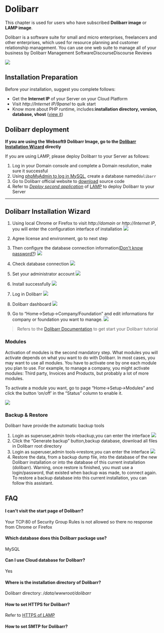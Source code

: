 # Dolibarr

This chapter is used for users who have subscribed **Dolibarr image** or **LAMP image**.

Dolibarr is a software suite for small and micro enterprises, freelancers and other enterprises, which used for resource planning and customer relationship management. You can use one web suite to manage all of your business by Dolibarr Management SoftwareDiscourseDiscourse Reviews

![](http://libs.websoft9.com/Websoft9/DocsPicture/en/dolibarr/dolibarr-gui-websoft9.png)

## Installation Preparation

Before your installation, suggest you complete follows:

* Get the **Internet IP** of your Server on your Cloud Platform
* Visit *http://Internet IP/9panel* to quik start
* Know more about PHP runtime, includes:**installation directory, version, database, vhost** ([view it](https://support.websoft9.com/docs/lamp/stack-components.html))

## Dolibarr deployment

**If you are using the Websoft9 Dolibarr Image, go to the [Dolibarr Installation Wizard](https://github.com/Websoft9/ansible-lamp/blob/main/docs/installation/dolibarr.md#dolibarr-installation-wizard) directly**

If you are using LAMP, please deploy Dolibarr to your Server as follows:

1. Log in your Domain console and complete a Domain resolution, make sure it successful
2. Using [phpMyAdmin to log in MySQL](https://support.websoft9.com/docs/lamp/admin-mysql.html), create a database named`dolibarr`
3. Go to Dolibarr official website to [download](https://www.dolibarr.org/downloads)  source code
4. Refer to *[Deploy second application](https://support.websoft9.com/docs/lamp/solution-deployment.html#deploy-second-application)* of [LAMP](https://support.websoft9.com/docs/lamp/) to deploy Dolibarr to your Server

---



## Dolibarr Installation Wizard

1. Using local Chrome or Firefox to visit *http://domain* or *http://Internet IP*, you will enter the configuration interface of installation
   ![](http://libs.websoft9.com/Websoft9/DocsPicture/zh/dolibarr/dolibarr-check-websoft9.png)

2. Agree license and environment, go to next step
3. Then configure the database connection information([Don't know password?](https://support.websoft9.com/docs/lamp/stack-accounts.html#mysql))
   ![](http://libs.websoft9.com/Websoft9/DocsPicture/zh/dolibarr/dolibarr-dbconf-websoft9.png)

4. Check database connection
   ![](http://libs.websoft9.com/Websoft9/DocsPicture/zh/dolibarr/dolibarr-confss-websoft9.png)

5. Set your administrator account
   ![](http://libs.websoft9.com/Websoft9/DocsPicture/zh/dolibarr/dolibarr-adminconf-websoft9.png)

6. Install successfully 
   ![](http://libs.websoft9.com/Websoft9/DocsPicture/zh/dolibarr/dolibarr-installss-websoft9.png)

7. Log in Dolibarr
   ![](http://libs.websoft9.com/Websoft9/DocsPicture/zh/dolibarr/dolibarr-login-websoft9.png)

8. Dolibarr dashboard
   ![](http://libs.websoft9.com/Websoft9/DocsPicture/zh/dolibarr/dolibarr-backend-websoft9.png)

9. Go to “Home->Setup->Company/Foundation” and edit informations for company or foundation you want to manage.
   ![](http://libs.websoft9.com/Websoft9/DocsPicture/en/dolibarr/dolibarr-setupcompany-websoft9.png)

> Refers to the [Dolibarr Documentation](https://docs.dolibarr.com/) to get start your Dolibarr tutorial


### Modules

Activation of modules is the second mandatory step. What modules you will activate depends on what you want to do with Dolibarr. In most cases, you may want to use all modules. You have to activate one by one each module you plan to use. For example, to manage a company, you might activate modules: Third party, Invoices and Products, but probably a lot of more modules.

To activate a module you want, go to page “Home->Setup->Modules” and click the button ‘on/off’ in the “Status” column to enable it.

![](http://libs.websoft9.com/Websoft9/DocsPicture/en/dolibarr/dolibarr-setupmodules-websoft9.png)


### Backup & Restore

Dolibarr have provide the automatic backup tools

1. Login as superuser,admin tools->backup,you can enter the interface
   ![](http://libs.websoft9.com/Websoft9/DocsPicture/en/dolibarr/dolibarr-backup-websoft9.png)
2. Click the “Generate backup” button,backup database, download all files in Dolibarr root directory
3. Login as superuser,admin tools->restore,you can enter the interface
   ![](http://libs.websoft9.com/Websoft9/DocsPicture/en/dolibarr/dolibarr-restore-websoft9.png)
4. Restore the data, from a backup dump file, into the database of the new Dolibarr installation or into the database of this current installation (dolibarr). Warning, once restore is finished, you must use a login/password, that existed when backup was made, to connect again. To restore a backup database into this current installation, you can follow this assistant.


## FAQ

#### I can't visit the start page of Dolibarr?

Your TCP:80 of Security Group Rules is not allowed so there no response from Chrome or Firefox

#### Which database does this Dolibarr package use?

MySQL

#### Can I use Cloud database for Dolibarr?

Yes

#### Where is the installation directory of Dolibarr?

Dolibarr directory: */data/wwwroot/dolibarr*  

#### How to set HTTPS for Dolibarr?

Refer to [HTTPS of LAMP](https://support.websoft9.com/docs/lamp/solution-https.html)

#### How to set SMTP for Dolibarr?
